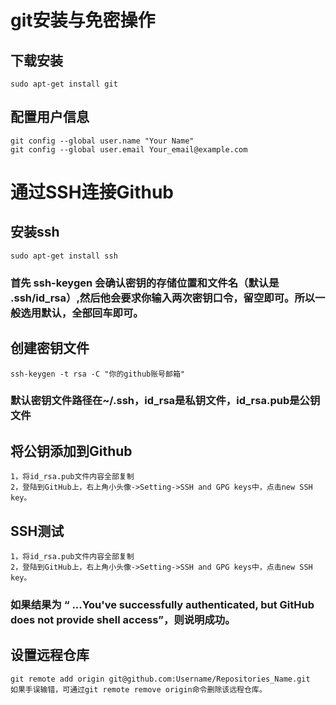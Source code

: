 # git安装与免密操作

## 下载安装

```
sudo apt-get install git
```

## 配置用户信息

```
git config --global user.name "Your Name"
git config --global user.email Your_email@example.com
```
# 通过SSH连接Github
## 安装ssh

```
sudo apt-get install ssh
```
### 首先 ssh-keygen 会确认密钥的存储位置和文件名（默认是 .ssh/id_rsa）,然后他会要求你输入两次密钥口令，留空即可。所以一般选用默认，全部回车即可。
## 创建密钥文件
```
ssh-keygen -t rsa -C "你的github账号邮箱"
```
### 默认密钥文件路径在~/.ssh，id_rsa是私钥文件，id_rsa.pub是公钥文件
## 将公钥添加到Github
```
1，将id_rsa.pub文件内容全部复制
2，登陆到GitHub上，右上角小头像->Setting->SSH and GPG keys中，点击new SSH key。
```
## SSH测试
```
1，将id_rsa.pub文件内容全部复制
2，登陆到GitHub上，右上角小头像->Setting->SSH and GPG keys中，点击new SSH key。
```
### 如果结果为 “ ...You've successfully authenticated, but GitHub does not provide shell access”，则说明成功。
## 设置远程仓库
```
git remote add origin git@github.com:Username/Repositories_Name.git
如果手误输错，可通过git remote remove origin命令删除该远程仓库。
```